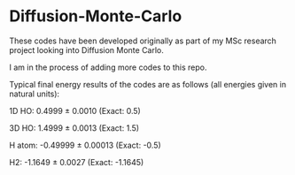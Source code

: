 # Diffusion-Monte-Carlo


These codes have been developed originally as part of my MSc research project looking into Diffusion Monte Carlo.


I am in the process of adding more codes to this repo.


Typical final energy results of the codes are as follows (all energies given in natural units):

1D HO:  0.4999 ± 0.0010    (Exact: 0.5) 

3D HO:  1.4999 ± 0.0013    (Exact: 1.5) 

H atom:  -0.49999 ± 0.00013    (Exact: -0.5)

H2:     -1.1649 ± 0.0027   (Exact: -1.1645)
